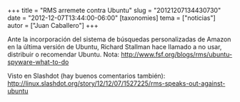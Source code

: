 +++
title = "RMS arremete contra Ubuntu"
slug = "20121207134430730"
date = "2012-12-07T13:44:00-06:00"
[taxonomies]
tema = ["noticias"]
autor = ["Juan Caballero"]
+++

Ante la incorporación del sistema de búsquedas personalizadas de Amazon
en la última versión de Ubuntu, Richard Stallman hace llamado a no usar,
distribuir o recomendar Ubuntu. Nota:
<a href="http://www.fsf.org/blogs/rms/ubuntu-spyware-what-to-do">http://www.fsf.org/blogs/rms/ubuntu-spyware-what-to-do</a>

<!-- more -->
Visto en Slashdot (hay buenos comentarios también):
<a href="http://linux.slashdot.org/story/12/12/07/1527225/rms-speaks-out-against-ubuntu">http://linux.slashdot.org/story/12/12/07/1527225/rms-speaks-out-against-ubuntu</a>

